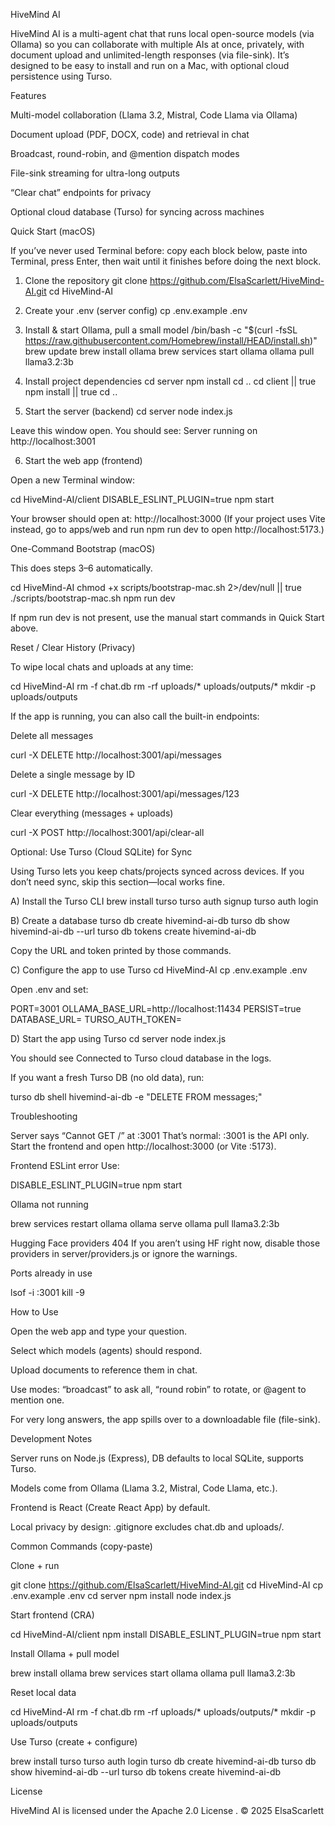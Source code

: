 HiveMind AI

HiveMind AI is a multi-agent chat that runs local open-source models (via Ollama) so you can collaborate with multiple AIs at once, privately, with document upload and unlimited-length responses (via file-sink). It’s designed to be easy to install and run on a Mac, with optional cloud persistence using Turso.

Features

Multi-model collaboration (Llama 3.2, Mistral, Code Llama via Ollama)

Document upload (PDF, DOCX, code) and retrieval in chat

Broadcast, round-robin, and @mention dispatch modes

File-sink streaming for ultra-long outputs

“Clear chat” endpoints for privacy

Optional cloud database (Turso) for syncing across machines

Quick Start (macOS)

If you’ve never used Terminal before: copy each block below, paste into Terminal, press Enter, then wait until it finishes before doing the next block.

1) Clone the repository
git clone https://github.com/ElsaScarlett/HiveMind-AI.git
cd HiveMind-AI

2) Create your .env (server config)
cp .env.example .env

3) Install & start Ollama, pull a small model
/bin/bash -c "$(curl -fsSL https://raw.githubusercontent.com/Homebrew/install/HEAD/install.sh)"
brew update
brew install ollama
brew services start ollama
ollama pull llama3.2:3b

4) Install project dependencies
cd server
npm install
cd ..
cd client || true
npm install || true
cd ..

5) Start the server (backend)
cd server
node index.js


Leave this window open. You should see:
Server running on http://localhost:3001

6) Start the web app (frontend)

Open a new Terminal window:

cd HiveMind-AI/client
DISABLE_ESLINT_PLUGIN=true npm start


Your browser should open at: http://localhost:3000
(If your project uses Vite instead, go to apps/web and run npm run dev to open http://localhost:5173.)

One-Command Bootstrap (macOS)

This does steps 3–6 automatically.

cd HiveMind-AI
chmod +x scripts/bootstrap-mac.sh 2>/dev/null || true
./scripts/bootstrap-mac.sh
npm run dev


If npm run dev is not present, use the manual start commands in Quick Start above.

Reset / Clear History (Privacy)

To wipe local chats and uploads at any time:

cd HiveMind-AI
rm -f chat.db
rm -rf uploads/* uploads/outputs/*
mkdir -p uploads/outputs


If the app is running, you can also call the built-in endpoints:

Delete all messages

curl -X DELETE http://localhost:3001/api/messages


Delete a single message by ID

curl -X DELETE http://localhost:3001/api/messages/123


Clear everything (messages + uploads)

curl -X POST http://localhost:3001/api/clear-all

Optional: Use Turso (Cloud SQLite) for Sync

Using Turso lets you keep chats/projects synced across devices. If you don’t need sync, skip this section—local works fine.

A) Install the Turso CLI
brew install turso
turso auth signup
turso auth login

B) Create a database
turso db create hivemind-ai-db
turso db show hivemind-ai-db --url
turso db tokens create hivemind-ai-db


Copy the URL and token printed by those commands.

C) Configure the app to use Turso
cd HiveMind-AI
cp .env.example .env


Open .env and set:

PORT=3001
OLLAMA_BASE_URL=http://localhost:11434
PERSIST=true
DATABASE_URL=<paste the Turso URL here>
TURSO_AUTH_TOKEN=<paste the token here>

D) Start the app using Turso
cd server
node index.js


You should see Connected to Turso cloud database in the logs.

If you want a fresh Turso DB (no old data), run:

turso db shell hivemind-ai-db -e "DELETE FROM messages;"

Troubleshooting

Server says “Cannot GET /” at :3001
That’s normal: :3001 is the API only. Start the frontend and open http://localhost:3000 (or Vite :5173).

Frontend ESLint error
Use:

DISABLE_ESLINT_PLUGIN=true npm start


Ollama not running

brew services restart ollama
ollama serve
ollama pull llama3.2:3b


Hugging Face providers 404
If you aren’t using HF right now, disable those providers in server/providers.js or ignore the warnings.

Ports already in use

lsof -i :3001
kill -9 <PID>

How to Use

Open the web app and type your question.

Select which models (agents) should respond.

Upload documents to reference them in chat.

Use modes: “broadcast” to ask all, “round robin” to rotate, or @agent to mention one.

For very long answers, the app spills over to a downloadable file (file-sink).

Development Notes

Server runs on Node.js (Express), DB defaults to local SQLite, supports Turso.

Models come from Ollama (Llama 3.2, Mistral, Code Llama, etc.).

Frontend is React (Create React App) by default.

Local privacy by design: .gitignore excludes chat.db and uploads/.

Common Commands (copy-paste)

Clone + run

git clone https://github.com/ElsaScarlett/HiveMind-AI.git
cd HiveMind-AI
cp .env.example .env
cd server
npm install
node index.js


Start frontend (CRA)

cd HiveMind-AI/client
npm install
DISABLE_ESLINT_PLUGIN=true npm start


Install Ollama + pull model

brew install ollama
brew services start ollama
ollama pull llama3.2:3b


Reset local data

cd HiveMind-AI
rm -f chat.db
rm -rf uploads/* uploads/outputs/*
mkdir -p uploads/outputs


Use Turso (create + configure)

brew install turso
turso auth login
turso db create hivemind-ai-db
turso db show hivemind-ai-db --url
turso db tokens create hivemind-ai-db

License

HiveMind AI is licensed under the Apache 2.0 License
.
© 2025 ElsaScarlett
